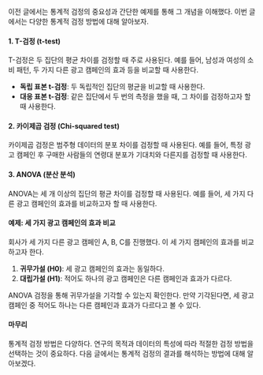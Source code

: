 이전 글에서는 통계적 검정의 중요성과 간단한 예제를 통해 그 개념을 이해했다. 이번 글에서는 다양한 통계적 검정 방법에 대해 알아보자.

#### 1. T-검정 (t-test)

T-검정은 두 집단의 평균 차이를 검정할 때 주로 사용된다. 예를 들어, 남성과 여성의 소비 패턴, 두 가지 다른 광고 캠페인의 효과 등을 비교할 때 사용한다.

- **독립 표본 t-검정**: 두 독립적인 집단의 평균을 비교할 때 사용한다.
- **대응 표본 t-검정**: 같은 집단에서 두 번의 측정을 했을 때, 그 차이를 검정하고자 할 때 사용한다.

#### 2. 카이제곱 검정 (Chi-squared test)

카이제곱 검정은 범주형 데이터의 분포 차이를 검정할 때 사용된다. 예를 들어, 특정 광고 캠페인 후 구매한 사람들의 연령대 분포가 기대치와 다른지를 검정할 때 사용한다.

#### 3. ANOVA (분산 분석)

ANOVA는 세 개 이상의 집단의 평균 차이를 검정할 때 사용된다. 예를 들어, 세 가지 다른 광고 캠페인의 효과를 비교하고자 할 때 사용한다.

#### 예제: 세 가지 광고 캠페인의 효과 비교

회사가 세 가지 다른 광고 캠페인 A, B, C를 진행했다. 이 세 가지 캠페인의 효과를 비교하고자 한다.

1. **귀무가설 (H0)**: 세 광고 캠페인의 효과는 동일하다.
2. **대립가설 (H1)**: 적어도 하나의 광고 캠페인은 다른 캠페인과 효과가 다르다.

ANOVA 검정을 통해 귀무가설을 기각할 수 있는지 확인한다. 만약 기각된다면, 세 광고 캠페인 중 적어도 하나는 다른 캠페인과 효과가 다르다고 볼 수 있다.

#### 마무리

통계적 검정 방법은 다양하다. 연구의 목적과 데이터의 특성에 따라 적절한 검정 방법을 선택하는 것이 중요하다. 다음 글에서는 통계적 검정의 결과를 해석하는 방법에 대해 알아보겠다.